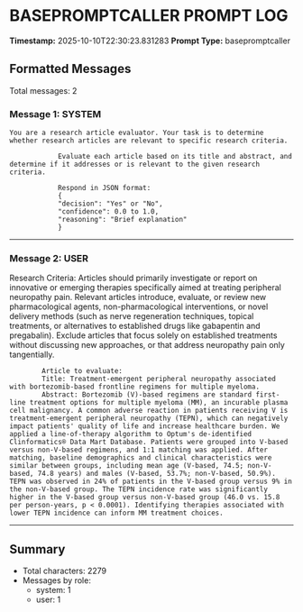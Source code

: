 # BASEPROMPTCALLER PROMPT LOG
**Timestamp:** 2025-10-10T22:30:23.831283
**Prompt Type:** basepromptcaller

## Formatted Messages
Total messages: 2

### Message 1: SYSTEM

```
You are a research article evaluator. Your task is to determine whether research articles are relevant to specific research criteria.

            Evaluate each article based on its title and abstract, and determine if it addresses or is relevant to the given research criteria.

            Respond in JSON format:
            {
            "decision": "Yes" or "No",
            "confidence": 0.0 to 1.0,
            "reasoning": "Brief explanation"
            }
```

---

### Message 2: USER

Research Criteria: Articles should primarily investigate or report on innovative or emerging therapies specifically aimed at treating peripheral neuropathy pain. Relevant articles introduce, evaluate, or review new pharmacological agents, non-pharmacological interventions, or novel delivery methods (such as nerve regeneration techniques, topical treatments, or alternatives to established drugs like gabapentin and pregabalin). Exclude articles that focus solely on established treatments without discussing new approaches, or that address neuropathy pain only tangentially.

            Article to evaluate:
            Title: Treatment-emergent peripheral neuropathy associated with bortezomib-based frontline regimens for multiple myeloma.
            Abstract: Bortezomib (V)-based regimens are standard first-line treatment options for multiple myeloma (MM), an incurable plasma cell malignancy. A common adverse reaction in patients receiving V is treatment-emergent peripheral neuropathy (TEPN), which can negatively impact patients' quality of life and increase healthcare burden. We applied a line-of-therapy algorithm to Optum's de-identified Clinformatics® Data Mart Database. Patients were grouped into V-based versus non-V-based regimens, and 1:1 matching was applied. After matching, baseline demographics and clinical characteristics were similar between groups, including mean age (V-based, 74.5; non-V-based, 74.8 years) and males (V-based, 53.7%; non-V-based, 50.9%). TEPN was observed in 24% of patients in the V-based group versus 9% in the non-V-based group. The TEPN incidence rate was significantly higher in the V-based group versus non-V-based group (46.0 vs. 15.8 per person-years, p < 0.0001). Identifying therapies associated with lower TEPN incidence can inform MM treatment choices.

---

## Summary
- Total characters: 2279
- Messages by role:
  - system: 1
  - user: 1